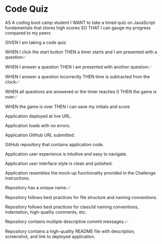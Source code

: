 # Code Quiz

AS A coding boot camp student
I WANT to take a timed quiz on JavaScript fundamentals that stores high scores
SO THAT I can gauge my progress compared to my peers


GIVEN I am taking a code quiz

WHEN I click the start button
THEN a timer starts and I am presented with a question✅

WHEN I answer a question
THEN I am presented with another question✅

WHEN I answer a question incorrectly
THEN time is subtracted from the clock✅

WHEN all questions are answered or the timer reaches 0
THEN the game is over✅

WHEN the game is over
THEN I can save my initials and score



Application deployed at live URL.

Application loads with no errors.

Application GitHub URL submitted.

GitHub repository that contains application code.

Application user experience is intuitive and easy to navigate.

Application user interface style is clean and polished.

Application resembles the mock-up functionality provided in the Challenge instructions.

Repository has a unique name.✅

Repository follows best practices for file structure and naming conventions.

Repository follows best practices for class/id naming conventions, indentation, high-quality comments, etc.

Repository contains multiple descriptive commit messages.✅

Repository contains a high-quality README file with description, screenshot, and link to deployed application.
